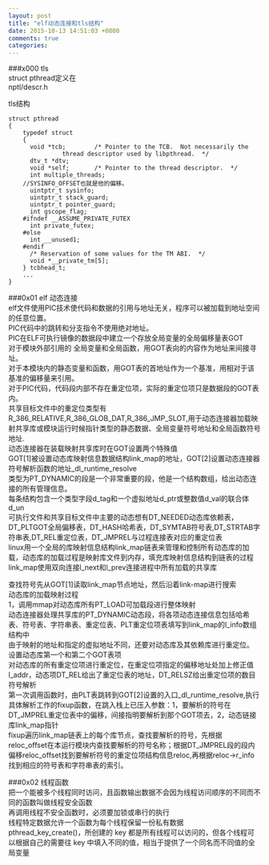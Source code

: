 ```yaml
---  
layout: post  
title: "elf动态连接和tls结构"  
date: 2015-10-13 14:51:03 +0800  
comments: true  
categories:   
---  
```

  
###x000 tls  
struct pthread定义在  
nptl/descr.h  
  
tls结构  
  
	struct pthread  
	{  
		typedef struct  
		{  
		  void *tcb;        /* Pointer to the TCB.  Not necessarily the  
			       thread descriptor used by libpthread.  */  
		  dtv_t *dtv;  
		  void *self;       /* Pointer to the thread descriptor.  */  
		  int multiple_threads;  
		//SYSINFO_OFFSET也就是他的偏移。  
		  uintptr_t sysinfo;  
		  uintptr_t stack_guard;  
		  uintptr_t pointer_guard;  
		  int gscope_flag;  
		#ifndef __ASSUME_PRIVATE_FUTEX  
		  int private_futex;  
		#else  
		  int __unused1;  
		#endif  
		  /* Reservation of some values for the TM ABI.  */  
		  void *__private_tm[5];  
		} tcbhead_t;  
		...  
	}  
  
###0x01 elf 动态连接  
elf文件使用PIC技术使代码和数据的引用与地址无关，程序可以被加载到地址空间的任意位置。  
PIC代码中的跳转和分支指令不使用绝对地址。  
PIC在ELF可执行镜像的数据段中建立一个存放全局变量的全局偏移量表GOT  
对于模块外部引用的 全局变量和全局函数，用GOT表向的内容作为地址来间接寻址。  
对于本模块内的静态变量和函数，用GOT表的首地址作为一个基准，用相对于该基准的偏移量来引用。  
对于PIC代码，代码段内部不存在重定位项，实际的重定位项只是数据段的GOT表内。  
共享目标文件中的重定位类型有R_386_RELATIVE,R_386_GLOB_DAT,R_386_JMP_SLOT,用于动态连接器加载映射共享库或模块运行时候指针类型的静态数据、全局变量符号地址和全局函数符号地址.  
动态连接器在装载映射共享库时在GOT设置两个特殊值  
GOT[1]被设置动态库映射信息数据结构link_map的地址，GOT[2]设置动态连接器符号解析函数的地址_dl_runtime_resolve  
类型为PT_DYNAMIC的段是一个非常重要的段，他是一个结构数组，给出动态连接的所有管理信息。  
每条结构包含一个类型字段d_tag和一个虚拟地址d_ptr或整数值d_val的联合体d_un  
可执行文件和共享目标文件中主要的动态想有DT_NEEDED动态库依赖表，DT_PLTGOT全局偏移表，DT_HASH哈希表，DT_SYMTAB符号表,DT_STRTAB字符串表,DT_REL重定位表，DT_JMPREL与过程连接表对应的重定位表  
linux用一个全局的库映射信息结构link_map链表来管理和控制所有动态库的加载，动态库的加载过程是映射库文件到内存，填充库映射信息结构到链表的过程  
link_map使用双向连接l_next和l_prev连接进程中所有加载的共享库  
  
查找符号先从GOT[1]读取link_map节点地址，然后沿着link-map进行搜索  
动态库的加载映射过程  
1，调用mmap对动态库所有PT_LOAD可加载段进行整体映射  
动态连接器处理共享库的PT_DYNAMIC动态段，将各项动态连接信息包括哈希表、符号表、字符串表、重定位表、PLT重定位项表填写到link_map的l_info数组结构中  
由于映射的地址和指定的虚拟地址不同，还要对动态库及其依赖库进行重定位。  
设置动态库第一个和第二个GOT表项  
对动态库的所有重定位项进行重定位，在重定位项指定的偏移地址处加上修正值l_addr，动态项DT_REL给出了重定位表的地址，DT_RELSZ给出重定位项的数目  
符号解析  
第一次调用函数时，由PLT表跳转到GOT[2]设置的入口_dl_runtime_resolve,执行具体解析工作的fixup函数，在跳入栈上已压入参数：1，要解析的符号在DT_JMPREL重定位表中的偏移，间接指明要解析到那个GOT项去，2，动态链接库link_map指针  
fixup遍历link_map链表上的每个库节点，查找要解析的符号，先根据reloc_offset在本运行模块内查找要解析的符号名称；根据DT_JMPREL段的段内偏移reloc_offset找到要解析符号的重定位项结构信息reloc,再根据reloc->r_info找到相应的符号表和字符串表的索引。  
  
###0x02 线程函数  
把一个能被多个线程同时访问，且函数输出数据不会因为线程访问顺序的不同而不同的函数叫做线程安全函数  
再调用线程不安全函数时，必须要加锁或串行的执行  
线程特定数据允许一个函数为每个线程保留一份私有数据  
pthread_key_create()，所创建的 key 都是所有线程可以访问的，但各个线程可以根据自己的需要往 key 中填入不同的值，相当于提供了一个同名而不同值的全局变量  
  
